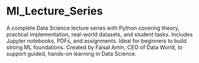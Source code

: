 # Ml_Lecture_Series
A complete Data Science lecture series with Python covering theory, practical implementation, real-world datasets, and student tasks. Includes Jupyter notebooks, PDFs, and assignments. Ideal for beginners to build strong ML foundations. Created by Faisal Amin, CEO of Data World, to support guided, hands-on learning in Data Science.
